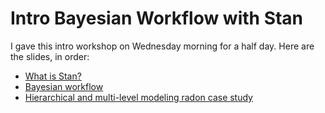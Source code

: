 # Intro Bayesian Workflow with Stan
I gave this intro workshop on Wednesday morning for a half day. Here are the
slides, in order:

* [What is Stan?](/what_is_stan.html)
* [Bayesian workflow](/bayesian_workflow_pre_sbc.pdf)
* [Hierarchical and multi-level modeling radon case study](/radon.html)
